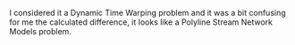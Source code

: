 I considered it a Dynamic Time Warping problem and it was a bit confusing for me the calculated difference, it looks like a Polyline Stream Network Models problem.
